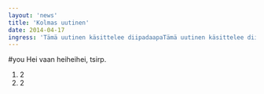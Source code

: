 ```yaml
---
layout: 'news'
title: 'Kolmas uutinen'
date: 2014-04-17
ingress: 'Tämä uutinen käsittelee diipadaapaTämä uutinen käsittelee diipadaapaTämä uutinen käsittelee diipadaapaTämä uutinen käsittelee diipadaapaTämä uutinen käsittelee diipadaapaTämä uutinen käsittelee diipadaapaTämä uutinen käsittelee diipadaapaTämä uutinen käsittelee diipadaapaTämä uutinen käsittelee diipadaapaTämä uutinen käsittelee diipadaapaTämä uutinen käsittelee diipadaapaTämä uutinen käsittelee diipadaapaTämä uutinen käsittelee diipadaapa'
---
```

#you
Hei vaan heiheihei, tsirp.
1. 2
2. 2


